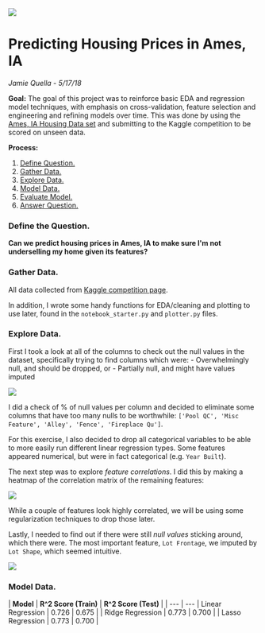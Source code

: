 <img src="https://i.imgur.com/PyHuuqq.png">

# Predicting Housing Prices in Ames, IA

_Jamie Quella - 5/17/18_

**Goal:** The goal of this project was to reinforce basic EDA and regression model techniques, with emphasis on  cross-validation, feature selection and  engineering and refining models over time. This was done by using the [Ames, IA Housing Data set](https://www.kaggle.com/c/house-prices-advanced-regression-techniques "Ames Kaggle Competition") and submitting to the Kaggle competition to be scored on unseen data.

**Process:** 
1. [Define Question.](#define_question)
2. [Gather Data.](#gather_data)
3. [Explore Data.](#explore_data)
4. [Model Data.](#model_data)
5. [Evaluate Model.](#evaluate_model)
6. [Answer Question.](#answer_question)

<a id='define_question'></a>
### Define the Question.
**Can we predict housing prices in Ames, IA to make sure I'm not underselling my home given its features?**

<a id='gather_data'></a>
### Gather Data.
All data collected from [Kaggle competition page](https://www.kaggle.com/c/house-prices-advanced-regression-techniques "Ames Kaggle Competition").

In addition, I wrote some handy functions for EDA/cleaning and plotting to use later, found in the `notebook_starter.py` and `plotter.py` files.

<a id='explore_data'></a>
### Explore Data.
First I took a look at all of the columns to check out the null values in the dataset, specifically trying to find columns which were:
	- Overwhelmingly null, and should be dropped, or
	- Partially null, and might have values imputed

<img src="https://i.imgur.com/fB0IXZZ.png">

I did a check of % of null values per column and decided to eliminate some columns that have too many nulls to be worthwhile: `['Pool QC', 'Misc Feature', 'Alley', 'Fence', 'Fireplace Qu']`.

For this exercise, I also decided to drop all categorical variables to be able to more easily run different linear regression types. Some features appeared numerical, but were in fact categorical (e.g. `Year Built`).

The next step was to explore *feature correlations*. I did this by making a heatmap of the correlation matrix of the remaining features:

<img src="https://i.imgur.com/3MP09gR.png">

While a couple of features look highly correlated, we will be using some regularization techniques to drop those later.

Lastly, I needed to find out if there were still *null values* sticking around, which there were. The most important feature, `Lot Frontage`, we imputed by `Lot Shape`, which seemed intuitive.

<img src="https://i.imgur.com/WgNTP4a.png">

<a id='model_data'></a>
### Model Data.


| **Model**				|	**R^2 Score (Train)** |	**R^2 Score (Test)** |
| ---					|	---
| Linear Regression 	|	0.726	| 0.675 |
| Ridge Regression		|	0.773	| 0.700 |
| Lasso Regression 		|	0.773	| 0.700 |
